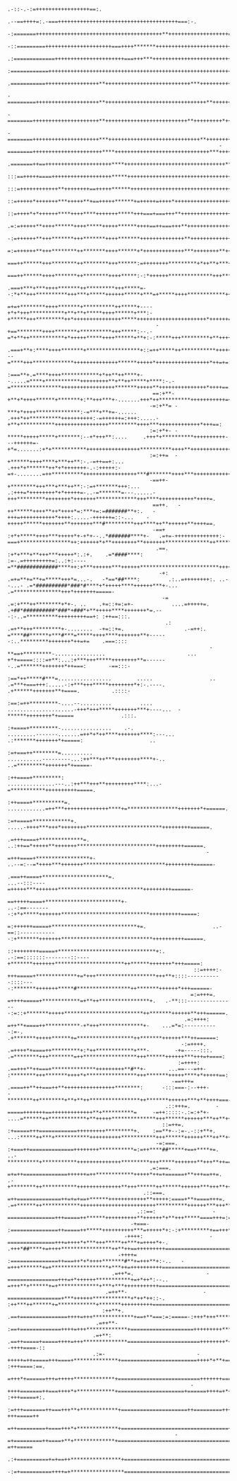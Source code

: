                                                                                                                                                                                                                                                  
                                                                                                                            .-::-.-:=+++++++++++++++++==:.                                                                                       
                                                                                                           .--==++++=:.-===++++++++++++++++++++++++++++++++++++++===:-.                                                                          
                                                                                                     -:=======++++++++++++++++++++++++++++++++++++++++**+++++++++++++++++++==-                                                                   
                                                                                               -::=========+++++++++++++++++++++===++++*******++++++++++++++++++++++++++++++++++++=.                                                             
                                                                                          .:=============++++++++++++++++++++++===+++***++++++++++++++++++++++++++++++++++++++++++++++=-                                                         
                                                                                       :============+++++++++++++++++++++++++++++++++++++++++++++++++++++++++++++++++++++++++++++++++++++==-                                                     
                                                                                   .===========+++++++++++++++++**+++++++++++++++++++++++++++***+++++++++++++++++++++++++++++++++++++++++++++=:.                                                 
                                                                                -=========++++++++++++++++++++**++++++++++++++++++++++++++++++++**++++++++++++++++++*+++++++++++++++++++++++++++==-                                              
                                                                             -========+++++++++++++++++++++**++++++++++++++++++++++++++**+++++++++*++++++++++++++++++++**++++++++++++++++++++++++=+==.                                           
                                                                          -========+++++++++++++++++++++***+++++++++++++++++++++++++++++**+++++++++++++++++++++++++++++++**+++++++++++++++++++++++++===:                                         
                                                                       -========++++++++++++++++++++++****++++++++++++++++++++++++++++++***+++++++++++++++++++++++++++++++***+++++++++++++++++++++==++===:                                       
                                                                    .=======++==+++++++++++++++++++++****++++++++++++++++++++++++++++++++***++++++++++++++++++++++++++++++++***+++++++++++++++++++=========:                                     
                                                                  :::==+++++====+++++++++++++++++++*****+++++++++++++++++++++++++++++++++****+++++++++++*++++++++++++++++++++***++++++++++++++++++++===+=====:                                   
                                                                :::=++++++++++++**++++++++==+++++******++++++++++++++++++++++++++++++++++*****++++++++++++++++++++++++++++++++****++++++++++++++++++++++++=====-                                 
                                                              ::=+++++*+++++++***+++++**+==+++++******+=+++++=++++*+++++++++++++++++++++++*****++++++++++++++++++++++++++=+++++****+++++++++++++++++++++++++====:                                
                                                            ::=++++*+*++++++****++++****+++++++*****+++===+===+++**+++++++++++++++++++++++******++++++++++++++++++++++++++===+++****+++++++++++++++++++++++++==+==-                              
                                                          .=:=+++++**++++******++++*****+++++******++++==++===+++**+++++++++++++++++++++++*******+++++++++++*++++++++++++++++++++****++++++++++++++++++++++=+++=+==-                             
                                                         -:=++++++**+++*******+++*******++++*******++++++++++++++**+++++++++++++++++++++++********+++++++++++**++++++++++++++++++*****++++++++++++++++++++++++++=+==-                            
                                                        =:=++++++**+++********++*******++++******+*+++++++++++++***++++++++**+++++++++**+++**#*****+++++***+****++++++++++++++++++*****+++++++++++++++++++++++====+==-                           
                                                       ===++******+++********++********+++******:=++++++++*********+*++**+***+++++++++***++**#******++++************+++++++++++++++****++++++++++++++++++++++++==+++==.                          
                                                      ===++******++++*******++********++++*****:-:*++++++**************+++****+++++++*****+**********+++************+++++++++++++++*****++++++++++++++++++++++++==+++=:                          
                                                    .===+***+***++++*******++*********+++*****=--:*+**+++**********+++***+*****++++++*****+***=+*****++++************++++++++++++++*****+++++++++++++++++++++++++==++==.                         
                                                    =+=+********++++*******+**********++*****+----+*+*+++***********+**+**+*****++++******+***:-+*****+++*********++*+++++++++++++++*****++++++++++++++++++++++*++++++=-                         
                                                   -+==********++++*******+**********+++*****:--.-=*+**++***********+*+++++*****++++******+**+:-:*****+++*********+**+++++++++++++++*****+++++++++++++++++++++++*+++++=:                         
                                                  .===+**+:****++++*******+*****************+::=++*****++***********++++++++*****++++********+---=****+++*************++++++++++++++******+++++*+++++++++++++++++*++=+=:.                        
                                                  :===**+.=****++++************+*++**++****+--.....=****+***********+++++++++**+**++*****+****:-.-=****************+++++++++++++++++*******+++++**+++++++++++++++*++++==.                        
                                                  ==:+**- +**+*++++******+*******+:**+++***+-.......+++*++**********+++++++++++=+*+++++++=+*+=...-:****************+++++++++++++++++*********++++**++++++++++++++*+++==:                         
                                                 -=:+**= -***+*++++**************:-=***+**+=-...... .+++*++**********++++++++++:-=++++++=:+++:.....-+**+***********+++++++++++++++++*********++++***+++++++++++++*+++==:                         
                                                 :=:+*+- -*****+++++*****+*******:--+*+++**:....     .+++*+**********++++++++++---++++++=-+*=.......:+*+***********+++++++++++++++++**********++++**+++++++++++++*+++==.                         
                                                 :=:++=  -+******++++****+***++**:-.-=++==+:...       .+++*+*******++*+*+++++++-.-:+++++:-=+-........=++**********+++++++++++++++++***#*******++++***++++++++++++*++++=                          
                                                 -==++-   +********+++***+***++**:-:=+*******+++:...   .:+++=*++++++++*+*+++++=-..-=*******=---......-+++*********++++++++*+++++++*************+++****+++++++++++*++++=.                         
                                                  ==++.   -++******++++**++*++++*=:***+=:=#######**+:.   -+++=+++++++++++*++++:.....-++++++=::-...    -+++++******+++++++**+++++++***#*********+++****++**++++++**++++==.                        
                                                  -==+     :+*+*****++++***+++++*+-+*+--..*#######****+-   .=+=-++++++++++++++:-===+****************++:++++++*+**++++++++**+++++++**************++*****+++++++++*++++====.                       
                                                   .==.     :+*+***+**+++***+++++*:.:+.    .=*####****:       :=-.=+++++++++=:..:+:----=**#############****++:+***++++++***++++++*************************+++++*++++++====.                      
                                                    -+:      .=+=**+=**+=*****+++*=...-.   -*==*##****:         .:..=++++++++:. ..--...- .=*##########*###*#****+*+++++****++++++***+-... .=***************+++*+++++++=====-                     
                                                     -=        .=:+***++********+*+-. ..    .+=::+=:=+-            ....=+++++=.       .+##*##########*###*+###*+**+++++****+++++++*=.---:-..=**********+++++++++==+: :++==:::.                   
                                                      .:         .=+**+++*********+-........  -+=::+=.                   .-=++:.       =****##******+***#***=*****++++****+++++++**+------:..*********+++++++*++=+=    .===::::                  
                                                                    -**==+*********-................                          ...       +*+=====::::=+**:...:+***+++*****++++++++**=-------..=*******+++++++*++===:       -==:::-                
                                                                    :==*++*****#***=.................        .....                  ..   .=***+===+++:.....-:+***+++*****++++++++*+:-.----. .+******+++++++**+====.          .::::-              
                                                                    :==:=++*********-....--..........         ....                    .....................-+++*+++*****+++++++***+----...  -******++++++++*+=====               .:::.           
                                                                    :+====+*********-................    .-.                        .........-------.......=++*+*++****+++++++****:---... .:*******+++++++*+=====:                     ..        
                                                                    :=+===++********=..........                                    ...........---------...:++***++***++++++++****+-..  ..=*********+++++++*+=====-                               
                                                                    :++====+*********:                                               ...............---..:++***+++**+++++++++****:...-=***********++++++++++=====.                               
                                                                    :++====+**********=.                                                    ............=++***++++++++++++++****+=****************+++++++*+======.                               
                                                                    :=+====+************+.                                                       .....-++++***+++*++++++++************************+++++++++======.                               
                                                                   .=+++====+**************=.                                                      ..:++==*+++++**+++++++*************************+++++++++======.                               
                                                                   -=+++====+*****************+-                                                ..--=:--=*++++***+++++++**************************+++++++++======-                               
                                                                  .===++====+*********************=.                                       ...--:::----=+++++***+++++++***************************+++++++++======-                               
                                                                  ==+++++====+************************+-                                ..-:==--------:+*+*****+++++++****************************++++++++++=====:                               
                                                                 =:++++++=====+***************************+=.                     ..-==::------------:+*******+++++++*****************************++++++++++======.                              
                                                                ::++++++++=====+*******************************+:.         .-:==:::::::--------::----+*******+++++++**********************++******+++++++*+++=====:                              
                                                               ::=++++:-+++=====+*************+=*+++*******************+++**+::::-----------::::----:*******+++++++*****#*****************++*******++++++*+++======-                             
                                                              =:=+++=. =++++=====+************=+**++****************+.   .-**:::----------------:=::+*******+++++*************************++*******++++++**+++======.                            
                                                            .=:++++:   =++**+====++***********-+*+++**************+-    ...=*=:-----------:=-.    .+*******+++++******+=******************++*******++++++***++======:                            
                                                           -:=++++.   .=++++*+====++*********+:*++************+***-        -+=-----:::.          .=********+++********=++*****************+++******++++++***+++=+====:                           
                                                          :=++++:     .==+++**++===+**************+++++++++**#**+-       ...==---=++-            :********+++*******++++*+****************+++*******+++++****+*+++++==:                          
                                                        -==+++=       .====++**++===++**++++++++++++++++********:      -:::===-:--+++-          -********++********+**+**++****************++*******++++++***+**++++===-                         
                                                      .::+++=.        -=====+++++++==+++++++++++++**+**********=     -=++:::::-.:=:+*+-     ....=******++************+**+++++**************+++******++++++***++**++++===:                        
                                                     ::=++=.          :+=====+++============+++++++++*********+.    :==**+--:=-.-::+**+.    ...:*****++***+***********++++++++++***********+++******++++++***++**++======:                       
                                                   -=:===.            :+===++==============++++++++***********=:=++****##*****+==+****+=.   ..-**********+***********++++++++++++++*********+++*****+++++++**+++**++=======.                     
                                                 .=:===.              =+=++==============++++++=++************+++++*++=+======+**+++==++=.  .-+********++***********++++++++++++++**+++******++******++++++***+++**++=======:                    
                                               .::===.                =++==============++=+=+==+******++++++++++++**+++++:====+**+====+++=. .=+******++************++++++++++++++++++++++++**********++++++***+++***++=======:.                  
                                             .::==:                  -===============+++=====++******++++++++++**++++++*+**+++*****====+++=:=++=+*************+***++++++++++++++++++++++++++++*******+++++++**+++*****++=======-                 
                                           -+===-                    :===============++=====++*****++++++++++***=+++++*+:-:+*********+==+++*+++**************++**++=++++++++++++++++==========++++****++++++***+++******+=+======.               
                                         -++++:                     -===============+++=++++*+***+++*****++***+=++++*+-.   .+++*##****+=++++****************++**++==+++++++++=====================+++*++++++***++++******++=====:::              
                                       -++++=                       :===============++===++*+*++++*******#**+=+++**+:-..   -=+++*******+=+******************+***++=++++++++++========================+*++++++**++++********+=====::=.            
                                     .=++*=.                       -================+++=+*++++++***********+=+*++*:--..    =+++**+******+=+*************+***+***+++++++++++===========================+*+++++***++++********++=====:::           
                                   .=++**-                        -=================+***++++++************+*++*++::-.      :++***++******+=************+*******++++++++++==============================+*+++++***++=+********+++====:::.         
                                  :++**+.                        .==+===============++++=+++*************+==+**===:=:=====-:+++*+++******************+*****+***+++++++++==============================+++*++++****++++******++*++=====:::        
                                .=++**-                          :==+=============++++=+++*************+====================+++++++++*****+****************++**++++*++++++=============================++**++++***+++==+*****+:++++====:-:.      
                               .=+**:                           .==++=====+=====++++=+++**************=======================++++++++*++++*****************++***+++++++++==============================+=+**++++***+++==+*****+--++++====-::     
                               .:=-                             -+++++=++=====+++====+**************+========================++++*+**+==++**********************++++++++++++++============================***++++**++++==++****+: :+++====:==.   
                                                                =+++*+======+++=+++++*************+==========================+++++++===+++*+**************++++**++++++++++++==============================+***++++***+++===++***+=..++++===:==-  
                                                              -++++=======++===++++*+************+=====================+======++++=+*++++*********++++++++++++*+++++++++++================================+****+++***+++++==++++*++- :+++=====+:.
                                                            :=+++=======++===+++**+************+=====================++=========+++++++*****+++++++=++++++++++**++++++*++=================================+**+**+++****++++=++++++++=.-+++=====++
                                                           =++=========+====+++*+*************+==================================+++***++*+================+++**+++**++=++================================+***+***+++**++++++=++++++++-.=++=====+
                                                         -=+=========++====+**+*************+====================================++++****+==================+***+**++=++============================+++++=+***++***+++***++++===+++++++=-=++=====
                                                       .:+==========+=+==++****************+=====================================++++***+==================++****++++++++======================+++++++++++*****++***+++*****+=====+++++++==++====
                                                     -:=+==========++++=+*****************========================================+++**+===================+*+**++++++++==================++++++++++++++++******++***++******+=======+*++++=+*+++
